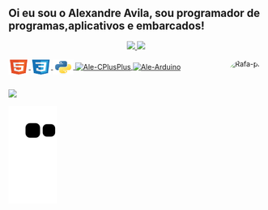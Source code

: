 ## Oi eu sou o Alexandre Avila, sou programador de programas,aplicativos e embarcados!
<div align="center">
  <a href="https://github.com/AlexandreAvila06/AlexandreAvila06.git">
  <img height="180em" src="https://github-readme-stats.vercel.app/api?username=AlexandreAvila06&show_icons=true&theme=tokyonight&include_all_commits=true&count_private=true"/>
  <img height="180em" src="https://github-readme-stats.vercel.app/api/top-langs/?username=AlexandreAvila06&layout=compact&langs_count=7&theme=tokyonight"/>
</div>
<div style="display: inline_block"><br>

  <img align="center" alt="Ale-HTML" height="30" width="40" src="https://raw.githubusercontent.com/devicons/devicon/master/icons/html5/html5-original.svg">
  <img align="center" alt="Ale-CSS" height="30" width="40" src="https://raw.githubusercontent.com/devicons/devicon/master/icons/css3/css3-original.svg">
  <img align="center" alt="Ale-Python" height="30" width="40" src="https://raw.githubusercontent.com/devicons/devicon/master/icons/python/python-original.svg">
  <img align="center" alt="Ale-CPlusPlus" height="30" width="40" src="https://img.shields.io/badge/C%2B%2B-00599C?style=for-the-badge&logo=c%2B%2B&logoColor=white">
  <img align="center" alt="Ale-Arduino" height="30" width="40" src="https://img.shields.io/badge/Arduino_IDE-00979D?style=for-the-badge&logo=arduino&logoColor=white">
  
  <img align="right" alt="Rafa-pic" height="150" style="border-radius:50px;" src="https://media.discordapp.net/attachments/851867710665261116/1045840022730977430/IMG-20221014-WA0070.jpg">
</div>
  
  ##
 
<div> 
  
  <a href = "mailto:alexandre.avila036@gmail.com"><img src="https://img.shields.io/badge/-Gmail-%23333?style=for-the-badge&logo=gmail&logoColor=white" target="_blank"></a>
 
  ![Snake animation](https://github.com/rafaballerini/rafaballerini/blob/output/github-contribution-grid-snake.svg)
 
</div>
